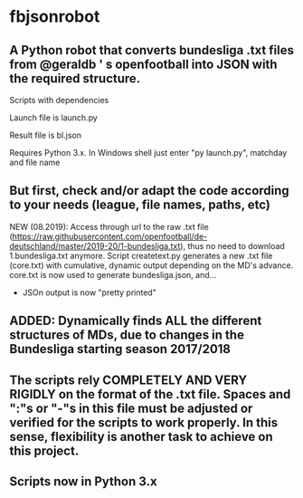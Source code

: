 # fbjsonrobot
## A Python robot that converts bundesliga .txt files from @geraldb ' s openfootball into JSON with the required structure.

Scripts with dependencies

Launch file is launch.py

Result file is bl.json

Requires Python 3.x. In Windows shell just enter "py launch.py", matchday and file name

## But first, check and/or adapt the code according to your needs (league, file names, paths, etc)

NEW (08.2019): Access through url to the raw .txt file (https://raw.githubusercontent.com/openfootball/de-deutschland/master/2019-20/1-bundesliga.txt), thus no need to download 1.bundesliga.txt anymore. Script createtext.py generates a new .txt file (core.txt) with cumulative, dynamic output depending on the MD's advance. core.txt is now used to generate bundesliga.json, and...

* JSOn output is now "pretty printed"

## ADDED: Dynamically finds ALL the different structures of MDs, due to changes in the Bundesliga starting season 2017/2018

## The scripts rely COMPLETELY AND VERY RIGIDLY on the format of the .txt file. Spaces and ":"s or "-"s in this file must be adjusted or verified for the scripts to work properly. In this sense, flexibility is another task to achieve on this project.

## Scripts now in Python 3.x
